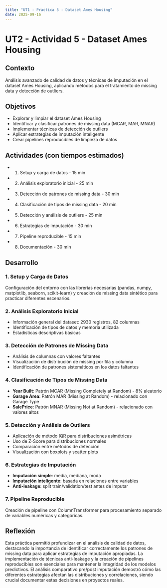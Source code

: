 ```yaml
---
title: "UT1 - Practica 5 - Dataset Ames Housing"
date: 2025-09-16
---
```


# UT2 - Actividad 5 - Dataset Ames Housing

## Contexto

Análisis avanzado de calidad de datos y técnicas de imputación en el dataset Ames Housing, aplicando métodos para el tratamiento de missing data y detección de outliers.

## Objetivos

- Explorar y limpiar el dataset Ames Housing
- Identificar y clasificar patrones de missing data (MCAR, MAR, MNAR)
- Implementar técnicas de detección de outliers
- Aplicar estrategias de imputación inteligente
- Crear pipelines reproducibles de limpieza de datos

## Actividades (con tiempos estimados)

- 1. Setup y carga de datos - 15 min
- 2. Análisis exploratorio inicial - 25 min
- 3. Detección de patrones de missing data - 30 min
- 4. Clasificación de tipos de missing data - 20 min
- 5. Detección y análisis de outliers - 25 min
- 6. Estrategias de imputación - 30 min
- 7. Pipeline reproducible - 15 min
- 8. Documentación - 30 min

## Desarrollo

### 1. Setup y Carga de Datos

Configuración del entorno con las librerías necesarias (pandas, numpy, matplotlib, seaborn, scikit-learn) y creación de missing data sintético para practicar diferentes escenarios.

### 2. Análisis Exploratorio Inicial

- Información general del dataset: 2930 registros, 82 columnas
- Identificación de tipos de datos y memoria utilizada
- Estadísticas descriptivas básicas

### 3. Detección de Patrones de Missing Data

- Análisis de columnas con valores faltantes
- Visualización de distribución de missing por fila y columna
- Identificación de patrones sistemáticos en los datos faltantes

### 4. Clasificación de Tipos de Missing Data

- **Year Built**: Patrón MCAR (Missing Completely at Random) - 8% aleatorio
- **Garage Area**: Patrón MAR (Missing at Random) - relacionado con Garage Type
- **SalePrice**: Patrón MNAR (Missing Not at Random) - relacionado con valores altos

### 5. Detección y Análisis de Outliers

- Aplicación de método IQR para distribuciones asimétricas
- Uso de Z-Score para distribuciones normales
- Comparación entre métodos de detección
- Visualización con boxplots y scatter plots

### 6. Estrategias de Imputación

- **Imputación simple**: media, mediana, moda
- **Imputación inteligente**: basada en relaciones entre variables
- **Anti-leakage**: split train/validation/test antes de imputar

### 7. Pipeline Reproducible

Creación de pipeline con ColumnTransformer para procesamiento separado de variables numéricas y categóricas.

## Reflexión

Esta práctica permitió profundizar en el análisis de calidad de datos, destacando la importancia de identificar correctamente los patrones de missing data para aplicar estrategias de imputación apropiadas. La implementación de técnicas anti-leakage y la creación de pipelines reproducibles son esenciales para mantener la integridad de los modelos predictivos. El análisis comparativo pre/post imputación demostró cómo las diferentes estrategias afectan las distribuciones y correlaciones, siendo crucial documentar estas decisiones en proyectos reales.
